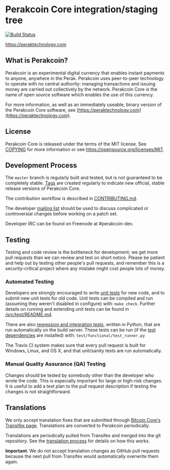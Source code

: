 Perakcoin Core integration/staging tree
=====================================

[![Build Status](https://travis-ci.org/perakcoin-project/perakcoin.svg?branch=master)](https://travis-ci.org/perakcoin-project/perakcoin)

https://peraktechnology.com

What is Perakcoin?
----------------

Perakcoin is an experimental digital currency that enables instant payments to
anyone, anywhere in the Perak. Perakcoin uses peer-to-peer technology to operate
with no central authority: managing transactions and issuing money are carried
out collectively by the network. Perakcoin Core is the name of open source
software which enables the use of this currency.

For more information, as well as an immediately useable, binary version of
the Perakcoin Core software, see [https://peraktechnology.com](https://peraktechnology.com).

License
-------

Perakcoin Core is released under the terms of the MIT license. See [COPYING](COPYING) for more
information or see https://opensource.org/licenses/MIT.

Development Process
-------------------

The `master` branch is regularly built and tested, but is not guaranteed to be
completely stable. [Tags](https://github.com/peraktechnology/perakcoin/tags) are created
regularly to indicate new official, stable release versions of Perakcoin Core.

The contribution workflow is described in [CONTRIBUTING.md](CONTRIBUTING.md).

The developer [mailing list](https://groups.google.com/forum/#!forum/perakcoin-dev)
should be used to discuss complicated or controversial changes before working
on a patch set.

Developer IRC can be found on Freenode at #perakcoin-dev.

Testing
-------

Testing and code review is the bottleneck for development; we get more pull
requests than we can review and test on short notice. Please be patient and help out by testing
other people's pull requests, and remember this is a security-critical project where any mistake might cost people
lots of money.

### Automated Testing

Developers are strongly encouraged to write [unit tests](src/test/README.md) for new code, and to
submit new unit tests for old code. Unit tests can be compiled and run
(assuming they weren't disabled in configure) with: `make check`. Further details on running
and extending unit tests can be found in [/src/test/README.md](/src/test/README.md).

There are also [regression and integration tests](/test), written
in Python, that are run automatically on the build server.
These tests can be run (if the [test dependencies](/test) are installed) with: `test/functional/test_runner.py`

The Travis CI system makes sure that every pull request is built for Windows, Linux, and OS X, and that unit/sanity tests are run automatically.

### Manual Quality Assurance (QA) Testing

Changes should be tested by somebody other than the developer who wrote the
code. This is especially important for large or high-risk changes. It is useful
to add a test plan to the pull request description if testing the changes is
not straightforward.

Translations
------------

We only accept translation fixes that are submitted through [Bitcoin Core's Transifex page](https://www.transifex.com/projects/p/bitcoin/).
Translations are converted to Perakcoin periodically.

Translations are periodically pulled from Transifex and merged into the git repository. See the
[translation process](doc/translation_process.md) for details on how this works.

**Important**: We do not accept translation changes as GitHub pull requests because the next
pull from Transifex would automatically overwrite them again.
